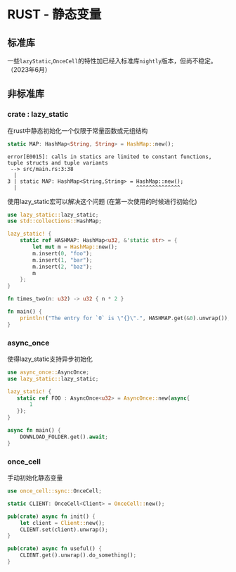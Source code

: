 RUST - 静态变量
==============

## 标准库

一些`lazyStatic`,`OnceCell`的特性加已经入标准库`nightly`版本，但尚不稳定。（2023年6月）

## 非标准库


### crate : lazy_static


在rust中静态初始化一个仅限于常量函数或元组结构

```rust
static MAP: HashMap<String, String> = HashMap::new();
```

```text
error[E0015]: calls in statics are limited to constant functions, tuple structs and tuple variants
 --> src/main.rs:3:38
  |
3 | static MAP: HashMap<String,String> = HashMap::new();
  |                                      ^^^^^^^^^^^^^^
```

使用lazy_static宏可以解决这个问题 (在第一次使用的时候进行初始化)

```rust
use lazy_static::lazy_static;
use std::collections::HashMap;

lazy_static! {
    static ref HASHMAP: HashMap<u32, &'static str> = {
        let mut m = HashMap::new();
        m.insert(0, "foo");
        m.insert(1, "bar");
        m.insert(2, "baz");
        m
    };
}

fn times_two(n: u32) -> u32 { n * 2 }

fn main() {
    println!("The entry for `0` is \"{}\".", HASHMAP.get(&0).unwrap());
}
```

### async_once

使得lazy_static支持异步初始化

```rust
use async_once::AsyncOnce;
use lazy_static::lazy_static;

lazy_static! {
   static ref FOO : AsyncOnce<u32> = AsyncOnce::new(async{
       1
   });
}

async fn main() {
    DOWNLOAD_FOLDER.get().await;
}
```

### once_cell

手动初始化静态变量

```rust
use once_cell::sync::OnceCell;

static CLIENT: OnceCell<Client> = OnceCell::new();

pub(crate) async fn init() {
    let client = Client::new();
    CLIENT.set(client).unwrap();
}

pub(crate) async fn useful() {
    CLIENT.get().unwrap().do_something();
}
```



